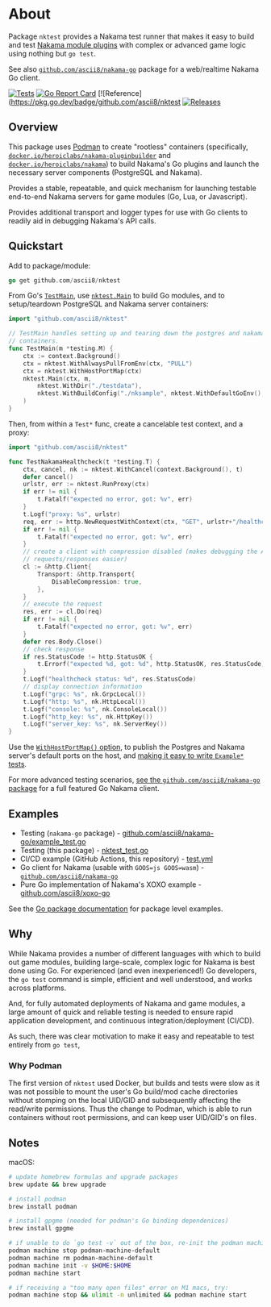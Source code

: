 # About

Package `nktest` provides a Nakama test runner that makes it easy to build and
test [Nakama module plugins](https://github.com/heroiclabs/nakama) with complex
or advanced game logic using nothing but `go test`.

See also [`github.com/ascii8/nakama-go`](https://github.com/ascii8/nakama-go)
package for a web/realtime Nakama Go client.

[![Tests](https://github.com/ascii8/nktest/workflows/Test/badge.svg)](https://github.com/ascii8/nktest/actions?query=workflow%3ATest)
[![Go Report Card](https://goreportcard.com/badge/github.com/ascii8/nktest)](https://goreportcard.com/report/github.com/ascii8/nktest)
[![Reference](https://pkg.go.dev/badge/github.com/ascii8/nktest
[![Releases](https://img.shields.io/github/v/release/ascii8/nktest?display_name=tag&sort=semver)](https://github.com/ascii8/nktest/releases)

## Overview

This package uses [Podman](https://podman.io) to create "rootless" containers
(specifically, [`docker.io/heroiclabs/nakama-pluginbuilder`](https://hub.docker.com/r/heroiclabs/nakama-pluginbuilder)
and [`docker.io/heroiclabs/nakama`](https://hub.docker.com/r/heroiclabs)) to
build Nakama's Go plugins and launch the necessary server components (PostgreSQL
and Nakama).

Provides a stable, repeatable, and quick mechanism for launching testable
end-to-end Nakama servers for game modules (Go, Lua, or Javascript).

Provides additional transport and logger types for use with Go clients to
readily aid in debugging Nakama's API calls.

## Quickstart

Add to package/module:

```go
go get github.com/ascii8/nktest
```

From Go's [`TestMain`](https://pkg.go.dev/testing#hdr-Main), use
[`nktest.Main`](https://pkg.go.dev/github.com/ascii8/nktest#Main) to build Go
modules, and to setup/teardown PostgreSQL and Nakama server containers:

```go
import "github.com/ascii8/nktest"

// TestMain handles setting up and tearing down the postgres and nakama
// containers.
func TestMain(m *testing.M) {
	ctx := context.Background()
	ctx = nktest.WithAlwaysPullFromEnv(ctx, "PULL")
	ctx = nktest.WithHostPortMap(ctx)
	nktest.Main(ctx, m,
		nktest.WithDir("./testdata"),
		nktest.WithBuildConfig("./nksample", nktest.WithDefaultGoEnv(), nktest.WithDefaultGoVolumes()),
	)
}
```

Then, from within a `Test*` func, create a cancelable test context, and a
proxy:

```go
import "github.com/ascii8/nktest"

func TestNakamaHealthcheck(t *testing.T) {
	ctx, cancel, nk := nktest.WithCancel(context.Background(), t)
	defer cancel()
	urlstr, err := nktest.RunProxy(ctx)
	if err != nil {
		t.Fatalf("expected no error, got: %v", err)
	}
	t.Logf("proxy: %s", urlstr)
	req, err := http.NewRequestWithContext(ctx, "GET", urlstr+"/healthcheck", nil)
	if err != nil {
		t.Fatalf("expected no error, got: %v", err)
	}
	// create a client with compression disabled (makes debugging the API
	// requests/responses easier)
	cl := &http.Client{
		Transport: &http.Transport{
			DisableCompression: true,
		},
	}
	// execute the request
	res, err := cl.Do(req)
	if err != nil {
		t.Fatalf("expected no error, got: %v", err)
	}
	defer res.Body.Close()
	// check response
	if res.StatusCode != http.StatusOK {
		t.Errorf("expected %d, got: %d", http.StatusOK, res.StatusCode)
	}
	t.Logf("healthcheck status: %d", res.StatusCode)
	// display connection information
	t.Logf("grpc: %s", nk.GrpcLocal())
	t.Logf("http: %s", nk.HttpLocal())
	t.Logf("console: %s", nk.ConsoleLocal())
	t.Logf("http_key: %s", nk.HttpKey())
	t.Logf("server_key: %s", nk.ServerKey())
}
```

Use the [`WithHostPortMap()` option](https://pkg.go.dev/github.com/ascii8/nktest#WithHostPortMap),
to publish the Postgres and Nakama server's default ports on the host, and [making
it easy to write `Example*` tests](example_test.go).

For more advanced testing scenarios, [see the `github.com/ascii8/nakama-go`
package](https://github.com/ascii8/nakama-go) for a full featured Go Nakama
client.

## Examples

* Testing (`nakama-go` package) - [github.com/ascii8/nakama-go/example_test.go](https://github.com/ascii8/nakama-go/blob/master/example_test.go)
* Testing (this package) - [nktest_test.go](nktest_test.go)
* CI/CD example (GitHub Actions, this repository) - [test.yml](.github/workflows/test.yml)
* Go client for Nakama (usable with `GOOS=js GOOS=wasm`) - [`github.com/ascii8/nakama-go`](https://github.com/ascii8/nakama-go)
* Pure Go implementation of Nakama's XOXO example - [github.com/ascii8/xoxo-go](https://github.com/ascii8/xoxo-go)

See the [Go package documentation](https://pkg.go.dev/github.com/ascii8/nktest)
for package level examples.

## Why

While Nakama provides a number of different languages with which to build out
game modules, building large-scale, complex logic for Nakama is best done using
Go. For experienced (and even inexperienced!) Go developers, the `go test`
command is simple, efficient and well understood, and works across platforms.

And, for fully automated deployments of Nakama and game modules, a large amount
of quick and reliable testing is needed to ensure rapid application development,
and continuous integration/deployment (CI/CD).

As such, there was clear motivation to make it easy and repeatable to test
entirely from `go test`,

### Why Podman

The first version of `nktest` used Docker, but builds and tests were slow as it
was not possible to mount the user's Go build/mod cache directories without
stomping on the local UID/GID and subsequently affecting the read/write
permissions. Thus the change to Podman, which is able to run containers without
root permissions, and can keep user UID/GID's on files.

## Notes

macOS:

```sh
# update homebrew formulas and upgrade packages
brew update && brew upgrade

# install podman
brew install podman

# install gpgme (needed for podman's Go binding dependenices)
brew install gpgme

# if unable to do `go test -v` out of the box, re-init the podman machine
podman machine stop podman-machine-default
podman machine rm podman-machine-default
podman machine init -v $HOME:$HOME
podman machine start

# if receiving a "too many open files" error on M1 macs, try:
podman machine stop && ulimit -n unlimited && podman machine start
```
